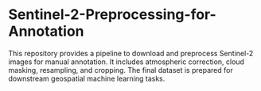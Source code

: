 # Sentinel-2-Preprocessing-for-Annotation
 This repository provides a pipeline to download and preprocess Sentinel-2 images for manual annotation. It includes atmospheric correction, cloud masking, resampling, and cropping. The final dataset is prepared for downstream geospatial machine learning tasks.

